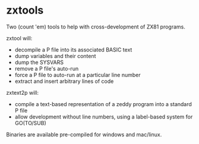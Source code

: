 # zxtools

Two (count 'em) tools to help with cross-development of ZX81 programs.

zxtool will:
* decompile a P file into its associated BASIC text
* dump variables and their content
* dump the SYSVARS
* remove a P file's auto-run
* force a P file to auto-run at a particular line number
* extract and insert arbitrary lines of code

zxtext2p will:
* compile a text-based representation of a zeddy program into a standard P file
* allow development without line numbers, using a label-based system for GO(TO/SUB)

Binaries are available pre-compiled for windows and mac/linux.
